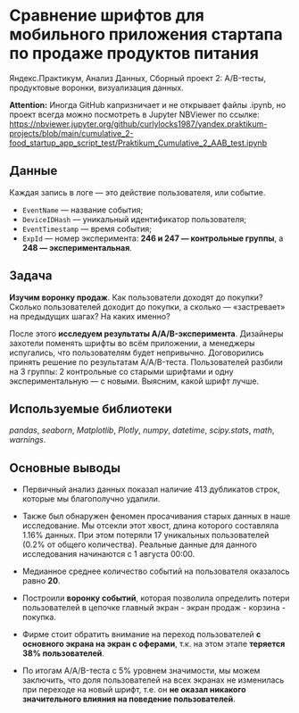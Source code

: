 # Сравнение шрифтов для мобильного приложения стартапа по продаже продуктов питания

Яндекс.Практикум, Анализ Данных, Сборный проект 2: A/B-тесты, продуктовые воронки, визуализация данных.

__Attention:__ Иногда GitHub капризничает и не открывает файлы .ipynb, но проект всегда можно посмотреть в Jupyter NBViewer по ссылке: 
https://nbviewer.jupyter.org/github/curlylocks1987/yandex.praktikum-projects/blob/main/cumulative_2-food_startup_app_script_test/Praktikum_Cumulative_2_AAB_test.ipynb


## Данные

Каждая запись в логе — это действие пользователя, или событие.
- `EventName` — название события;
- `DeviceIDHash` — уникальный идентификатор пользователя;
- `EventTimestamp` — время события;
- `ExpId` — номер эксперимента: __246 и 247 — контрольные группы__, а __248 — экспериментальная__.

## Задача

__Изучим воронку продаж__. Как пользователи доходят до покупки? Сколько пользователей доходит до покупки, а сколько — «застревает» на предыдущих шагах? На каких именно?

После этого __исследуем результаты A/A/B-эксперимента__. Дизайнеры захотели поменять шрифты во всём приложении, а менеджеры испугались, что пользователям будет непривычно. Договорились принять решение по результатам A/A/B-теста. Пользователей разбили на 3 группы: 2 контрольные со старыми шрифтами и одну экспериментальную — с новыми. Выясним, какой шрифт лучше.

## Используемые библиотеки
*pandas*, *seaborn*, *Matplotlib*, *Plotly*, *numpy*, *datetime*, *scipy.stats*, *math*, *warnings*.

## Основные выводы

- Первичный анализ данных показал наличие 413 дубликатов строк, которые мы благополучно удалили. 

- Также был обнаружен феномен просачивания старых данных в наше исследование. Мы отсекли этот хвост, длина которого составляла 1.16% данных. При этом потеряли 17 уникальных пользователей (0.2% от общего количества). Реальные данные для данного исследования начинаются с 1 августа 00:00.

- Медианное среднее количество событий на пользователя оказалось равно __20__.

- Построили __воронку событий__, которая позволила определить потери пользователей в цепочке главный экран - экран продаж - корзина - покупка. 

- Фирме стоит обратить внимание на переход пользователей __с основного экрана на экран с оферами__, т.к. на этом этапе __теряется 38% пользователей__.

- По итогам A/A/B-теста с 5% уровнем значимости, мы можем заключить, что доля пользователей на всех экранах не изменилась при переходе на новый шрифт, т.е. он __не оказал никакого значительного влияния на поведение пользователей__.
